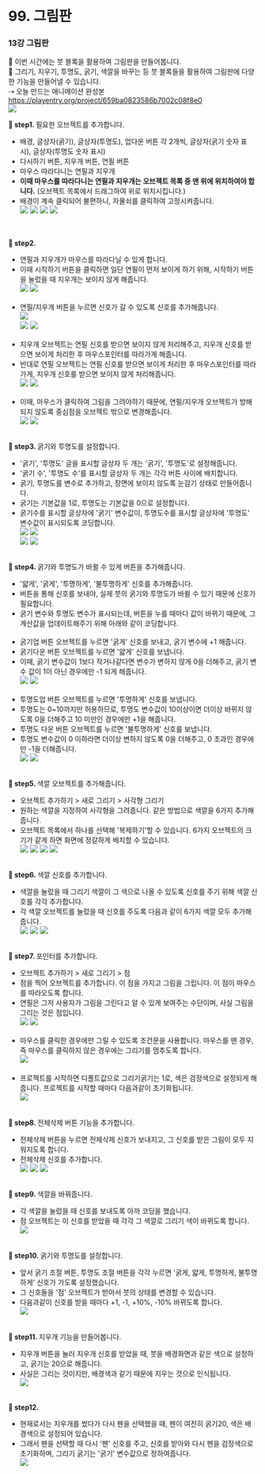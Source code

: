 # 99. 그림판
<h3>13강 그림판</h3>

🙂 이번 시간에는 붓 블록을 활용하여 그림판을 만들어봅니다. <br>
🚩 그리기, 지우기, 투명도, 굵기, 색깔을 바꾸는 등 붓 블록들을 활용하여 그림판에 다양한 기능을 만들어낼 수 있습니다. <br>
⇢ 오늘 만드는 애니메이션 완성본<br>
<a href="https://playentry.org/project/659ba0823586b7002c08f8e0"> https://playentry.org/project/659ba0823586b7002c08f8e0 <br> 
![](img/13_그림판/13_1.png) <br>

<b>🧩 step1. </b> 필요한 오브젝트를 추가합니다.<br>
- 배경, 글상자(굵기), 글상자(투명도), 업다운 버튼 각 2개씩, 글상자(굵기 숫자 표시), 글상자(투명도 숫자 표시)
- 다시하기 버튼, 지우개 버튼, 연필 버튼
- 마우스 따라다니는 연필과 지우개
- <b>이때 마우스를 따라다니는 연필과 지우개는 오브젝트 목록 중 맨 위에 위치하여야 합니다.</b> (오브젝트 목록에서 드래그하여 위로 위치시킵니다.)
- 배경이 계속 클릭되어 불편하니, 자물쇠를 클릭하여 고정시켜줍니다.<br>
![](img/13_그림판/13_2.png) ![](img/13_그림판/13_3.png) ![](img/13_그림판/13_4.png) ![](img/13_그림판/13_5.png)  
<br><br>

<b>🧩 step2. </b> <br>
- 연필과 지우개가 마우스를 따라다닐 수 있게 합니다.
- 이때 시작하기 버튼을 클릭하면 일단 연필이 먼저 보이게 하기 위해, 시작하기 버튼을 눌렀을 때 지우개는 보이지 않게 해줍니다.<br>
![](img/13_그림판/13_6.png) ![](img/13_그림판/13_7.png) <br><br>
- 연필/지우개 버튼을 누르면 신호가 갈 수 있도록 신호를 추가해줍니다. <br>
![](img/13_그림판/13_8.png) <br>
![](img/13_그림판/13_11.png) ![](img/13_그림판/13_12.png)<br><br>
- 지우개 오브젝트는 연필 신호를 받으면 보이지 않게 처리해주고, 지우개 신호를 받으면 보이게 처리한 후 마우스포인터를 따라가게 해줍니다.
- 반대로 연필 오브젝트는 연필 신호를 받으면 보이게 처리한 후 마우스포인터를 따라가게, 지우개 신호를 받으면 보이지 않게 처리해줍니다.<br>
![](img/13_그림판/13_9.png) ![](img/13_그림판/13_10.png)<br><br>
- 이때, 마우스가 클릭하여 그림을 그려야하기 때문에, 연필/지우개 오브젝트가 방해되지 않도록 중심점을 오브젝트 밖으로 변경해줍니다. <br>
![](img/13_그림판/13_28.png) ![](img/13_그림판/13_29.png)<br><br>

<b>🧩 step3. </b> 굵기와 투명도를 설정합니다.<br>
- '굵기', '투명도' 글을 표시할 글상자 두 개는 '굵기', '투명도'로 설정해줍니다.
- '굵기 수', '투명도 수'를 표시할 글상자 두 개는 각각 버튼 사이에 배치합니다.
- 굵기, 투명도를 변수로 추가하고, 장면에 보이지 않도록 눈감기 상태로 만들어줍니다.
- 굵기는 기본값을 1로, 투명도는 기본값을 0으로 설정합니다.
- 굵기수를 표시할 글상자에 '굵기' 변수값이, 투명도수를 표시할 글상자에 '투명도' 변수값이 표시되도록 코딩합니다.  <br>
![](img/13_그림판/13_13.png) ![](img/13_그림판/13_14.png)<br>
![](img/13_그림판/13_15.png) ![](img/13_그림판/13_16.png)<br><br>

<b>🧩 step4. </b> 굵기와 투명도가 바뀔 수 있게 버튼을 추가해줍니다.<br>
- '얇게', '굵게', '투명하게', '불투명하게' 신호를 추가해줍니다.
- 버튼을 통해 신호를 보내야, 실제 붓의 굵기와 투명도가 바뀔 수 있기 때문에 신호가 필요합니다.
- 굵기 변수와 투명도 변수가 표시되는데, 버튼을 누를 때마다 값이 바뀌기 때문에, 그 계산값을 업데이트해주기 위해 아래와 같이 코딩합니다.<br><br>
- 굵기업 버튼 오브젝트를 누르면 '굵게' 신호를 보내고, 굵기 변수에 +1 해줍니다.
- 굵기다운 버튼 오브젝트를 누르면 '얇게' 신호를 보냅니다.
- 이때, 굵기 변수값이 1보다 작거나같다면 변수가 변하지 않게 0을 더해주고, 굵기 변수 값이 1이 아닌 경우에만 -1 되게 해줍니다.<br>
![](img/13_그림판/13_17.png) ![](img/13_그림판/13_18.png) <br><br>
- 투명도업 버튼 오브젝트를 누르면 '투명하게' 신호를 보냅니다.
- 투명도는 0~10까지만 허용하므로, 투명도 변수값이 10이상이면 더이상 바뀌지 않도록 0을 더해주고 10 미만인 경우에만 +1을 해줍니다.
- 투명도 다운 버튼 오브젝트를 누르면 '불투명하게' 신호를 보냅니다.
- 투명도 변수값이 0 이하라면 더이상 변하지 않도록 0을 더해주고, 0 초과인 경우에만 -1을 더해줍니다. <br>
![](img/13_그림판/13_19.png) ![](img/13_그림판/13_20.png) <br><br>

<b>🧩 step5. </b> 색깔 오브젝트를 추가해줍니다.<br>
- 오브젝트 추가하기 > 새로 그리기 > 사각형 그리기
- 원하는 색깔을 지정하여 사각형을 그려줍니다. 같은 방법으로 색깔을 6가지 추가해줍니다.
- 오브젝트 목록에서 하나를 선택해 '복제하기'할 수 있습니다. 6가지 오브젝트의 크기가 같게 하면 화면에 정갈하게 배치할 수 있습니다. <br>
![](img/13_그림판/13_21.png) ![](img/13_그림판/13_22.png) ![](img/13_그림판/13_23.png) ![](img/13_그림판/13_27.png) <br><br>

<b>🧩 step6. </b> 색깔 신호를 추가합니다.<br>
- 색깔을 눌렀을 때 그리기 색깔이 그 색으로 나올 수 있도록 신호를 주기 위해 색깔 신호를 각각 추가합니다.
- 각 색깔 오브젝트를 눌렀을 때 신호를 주도록 다음과 같이 6가지 색깔 모두 추가해줍니다. <br>
![](img/13_그림판/13_24.png) ![](img/13_그림판/13_25.png) ![](img/13_그림판/13_26.png) <br><br>

<b>🧩 step7. </b> 포인터를 추가합니다.<br>
- 오브젝트 추가하기 > 새로 그리기 > 점
- 점을 찍어 오브젝트를 추가합니다. 이 점을 가지고 그림을 그립니다. 이 점이 마우스를 따라오도록 합니다.
- 연필은 그저 사용자가 그림을 그린다고 알 수 있게 보여주는 수단이며, 사실 그림을 그리는 것은 점입니다. <br>
![](img/13_그림판/13_30.png) ![](img/13_그림판/13_31.png)<br><br>
- 마우스를 클릭한 경우에만 그릴 수 있도록 조건문을 사용합니다. 마우스를 뗀 경우, 즉 마우스를 클릭하지 않은 경우에는 그리기를 멈추도록 합니다.<br>
![](img/13_그림판/13_32.png)<br><br>
-  프로젝트를 시작하면 디폴트값으로 그리기굵기는 1로, 색은 검정색으로 설정되게 해줍니다. 프로젝트를 시작할 때마다 다음과같이 초기화됩니다.<br>
![](img/13_그림판/13_33.png)<br><Br>

<b>🧩 step8. </b> 전체삭제 버튼 기능을 추가합니다.<br>
- 전체삭제 버튼을 누르면 전체삭제 신호가 보내지고, 그 신호를 받은 그림이 모두 지워지도록 합니다.
- 전체삭제 신호를 추가합니다. <br>
![](img/13_그림판/13_34.png) ![](img/13_그림판/13_35.png) ![](img/13_그림판/13_36.png)<Br><Br>

<b>🧩 step9. </b> 색깔을 바꿔줍니다.<br>
- 각 색깔을 눌렀을 때 신호를 보내도록 아까 코딩을 했습니다.
- 점 오브젝트는 이 신호를 받았을 때 각각 그 색깔로 그리기 색이 바뀌도록 합니다. <br>
![](img/13_그림판/13_37.png)<br><br>

<b>🧩 step10. </b> 굵기와 투명도를 설정합니다.<br>
- 앞서 굵기 조절 버튼, 투명도 조절 버튼을 각각 누르면 '굵게, 얇게, 투명하게, 불투명하게' 신호가 가도록 설정했습니다.
- 그 신호들을 '점' 오브젝트가 받아서 붓의 상태를 변경할 수 있습니다.
- 다음과같이 신호를 받을 때마다 +1, -1, +10%, -10% 바뀌도록 합니다.<br>
![](img/13_그림판/13_38.png) <br><br>

<b>🧩 step11. </b> 지우개 기능을 만들어봅니다.<br>
- 지우개 버튼을 눌러 지우개 신호를 받았을 때, 붓을 배경화면과 같은 색으로 설정하고, 굵기는 20으로 해줍니다.
- 사실은 그리는 것이지만, 배경색과 같기 때문에 지우는 것으로 인식됩니다. <Br>
![](img/13_그림판/13_39.png)<br><br>

<b>🧩 step12. </b> <br>
- 현재로서는 지우개를 썼다가 다시 펜을 선택했을 때, 펜이 여전히 굵기20, 색은 배경색으로 설정되어 있습니다.
- 그래서 펜을 선택할 때 다시 '펜' 신호를 주고, 신호를 받아와 다시 펜을 검정색으로 초기화하며, 그리기 굵기는 '굵기' 변수값으로 정하여줍니다. <br>
![](img/13_그림판/13_40.png) <br><br>

